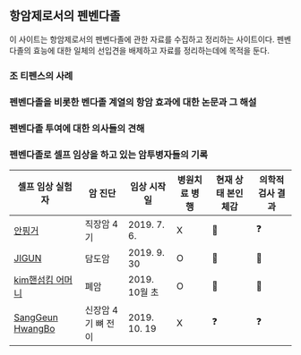 ## 항암제로서의 펜벤다졸

이 사이트는 항암제로서의 펜벤다졸에 관한 자료를 수집하고 정리하는 사이트이다. 펜벤다졸의 효능에 대한 일체의 선입견을 배제하고 자료를 정리하는데에 목적을 둔다.

### 조 티펜스의 사례

### 펜벤다졸을 비롯한 벤다졸 계열의 항암 효과에 대한 논문과 그 해설

### 펜벤다졸 투여에 대한 의사들의 견해

### 펜벤다졸로 셀프 임상을 하고 있는 암투병자들의 기록


| 셀프 임상 실험자 | 암 진단 |임상 시작일 | 병원치료 병행 | 현재 상태 본인 체감 | 의학적 검사 결과 |
| ------------ | --- | -------- | ---------- | --------------- | ------------ |
| [안핑거](https://www.youtube.com/channel/UChm5rCEC_Q4-jel22yXDi4w) | 직장암 4기 | 2019. 7. 6. | X | :large_blue_circle: | :question: |
| [JIGUN](https://www.youtube.com/channel/UCT2PcH3vXDU-UzsRjACy90w) | 담도암 | 2019. 9. 30 | O | :red_circle: | :red_circle: |
| [kim핸섬킴 어머니](https://www.youtube.com/channel/UCpznDHg0nsvHwDLCRmxnDfQ) | 폐암 | 2019. 10월 초 | O | :large_blue_circle: | :large_blue_circle: |
| [SangGeun HwangBo](https://www.youtube.com/channel/UCgas1PwBraSfM-NHVBV9jhg) | 신장암 4기 뼈 전이 | 2019. 10. 19 | X | :question: | :question: |
